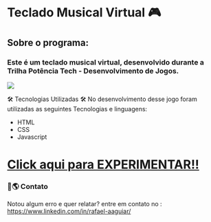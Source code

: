 # Teclado Musical Virtual 🎮

## Sobre o programa:

### Este é um teclado musical virtual, desenvolvido durante a Trilha Potência Tech - Desenvolvimento de Jogos.


<img src="./assets/img/screen-virtual-music-keyboard.png" atl="imagem-teclado-musical-virtual">


🛠️ Tecnologias Utilizadas 🛠️
No desenvolvimento desse jogo foram utilizadas as seguintes Tecnologias e linguagens:


* HTML
* CSS
* Javascript


# [Click aqui para EXPERIMENTAR!!](https://therafagod.github.io/js-virtual-music-keyboard/)



###  📩🌎 Contato

Notou algum erro e quer relatar? entre em contato no : https://www.linkedin.com/in/rafael-aaguiar/
